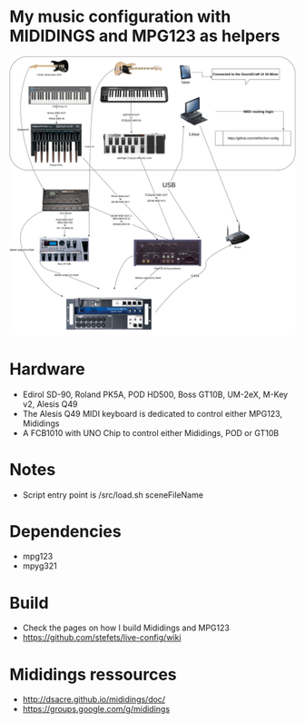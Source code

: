 # My music configuration with MIDIDINGS and MPG123 as helpers

<img src="/doc/main-config.jpg" alt="StefSetup"/>

# Hardware
* Edirol SD-90, Roland PK5A, POD HD500, Boss GT10B, UM-2eX, M-Key v2, Alesis Q49
* The Alesis Q49 MIDI keyboard is dedicated to control either MPG123, Mididings
* A FCB1010 with UNO Chip to control either Mididings, POD or GT10B
# Notes
* Script entry point is /src/load.sh sceneFileName
# Dependencies
* mpg123
* mpyg321
# Build
* Check the pages on how I build Mididings and MPG123
* https://github.com/stefets/live-config/wiki
# Mididings ressources
* http://dsacre.github.io/mididings/doc/
* https://groups.google.com/g/mididings
